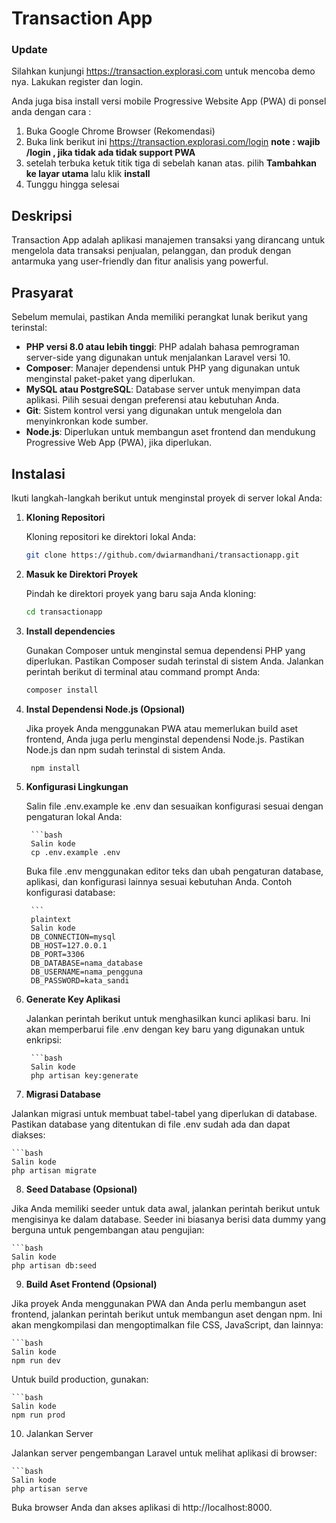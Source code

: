 # Transaction App
### Update
Silahkan kunjungi https://transaction.explorasi.com untuk mencoba demo nya. Lakukan register dan login.

Anda juga bisa install versi mobile Progressive Website App (PWA) di ponsel anda dengan cara :
1. Buka Google Chrome Browser (Rekomendasi)
2. Buka link berikut ini https://transaction.explorasi.com/login
   **note : wajib /login , jika tidak ada tidak support PWA** 
4. setelah terbuka ketuk titik tiga di sebelah kanan atas. pilih **Tambahkan ke layar utama** lalu klik **install**
5. Tunggu hingga selesai
## Deskripsi

Transaction App adalah aplikasi manajemen transaksi yang dirancang untuk mengelola data transaksi penjualan, pelanggan, dan produk dengan antarmuka yang user-friendly dan fitur analisis yang powerful.

## Prasyarat

Sebelum memulai, pastikan Anda memiliki perangkat lunak berikut yang terinstal:

- **PHP versi 8.0 atau lebih tinggi**: PHP adalah bahasa pemrograman server-side yang digunakan untuk menjalankan Laravel versi 10.
- **Composer**: Manajer dependensi untuk PHP yang digunakan untuk menginstal paket-paket yang diperlukan.
- **MySQL atau PostgreSQL**: Database server untuk menyimpan data aplikasi. Pilih sesuai dengan preferensi atau kebutuhan Anda.
- **Git**: Sistem kontrol versi yang digunakan untuk mengelola dan menyinkronkan kode sumber.
- **Node.js**: Diperlukan untuk membangun aset frontend dan mendukung Progressive Web App (PWA), jika diperlukan.

## Instalasi

Ikuti langkah-langkah berikut untuk menginstal proyek di server lokal Anda:

1. **Kloning Repositori**

   Kloning repositori ke direktori lokal Anda:

   ```bash
   git clone https://github.com/dwiarmandhani/transactionapp.git
2. **Masuk ke Direktori Proyek**

   Pindah ke direktori proyek yang baru saja Anda kloning:

   ```bash
   cd transactionapp
3. **Install dependencies**

    Gunakan Composer untuk menginstal semua dependensi PHP yang diperlukan. Pastikan Composer sudah terinstal di sistem Anda. Jalankan perintah berikut di terminal atau command prompt         Anda:
    
    ```bash
    composer install

4. **Instal Dependensi Node.js (Opsional)**

    Jika proyek Anda menggunakan PWA atau memerlukan build aset frontend, Anda juga perlu menginstal dependensi Node.js. Pastikan Node.js dan npm sudah terinstal di sistem Anda.

   ```bash
    npm install
5. **Konfigurasi Lingkungan**

   Salin file .env.example ke .env dan sesuaikan konfigurasi sesuai dengan pengaturan lokal Anda:
    
        ```bash
        Salin kode
        cp .env.example .env

    Buka file .env menggunakan editor teks dan ubah pengaturan database, aplikasi, dan konfigurasi lainnya sesuai kebutuhan Anda. Contoh konfigurasi database:

        ```
        plaintext
        Salin kode
        DB_CONNECTION=mysql
        DB_HOST=127.0.0.1
        DB_PORT=3306
        DB_DATABASE=nama_database
        DB_USERNAME=nama_pengguna
        DB_PASSWORD=kata_sandi
6. **Generate Key Aplikasi**

    Jalankan perintah berikut untuk menghasilkan kunci aplikasi baru. Ini akan memperbarui file .env dengan key baru yang digunakan untuk enkripsi:

        ```bash
        Salin kode
        php artisan key:generate

7. **Migrasi Database**

Jalankan migrasi untuk membuat tabel-tabel yang diperlukan di database. Pastikan database yang ditentukan di file .env sudah ada dan dapat diakses:

    ```bash
    Salin kode
    php artisan migrate

8. **Seed Database (Opsional)**

Jika Anda memiliki seeder untuk data awal, jalankan perintah berikut untuk mengisinya ke dalam database. Seeder ini biasanya berisi data dummy yang berguna untuk pengembangan atau pengujian:

    ```bash
    Salin kode
    php artisan db:seed

9. **Build Aset Frontend (Opsional)**

Jika proyek Anda menggunakan PWA dan Anda perlu membangun aset frontend, jalankan perintah berikut untuk membangun aset dengan npm. Ini akan mengkompilasi dan mengoptimalkan file CSS, JavaScript, dan lainnya:

    ```bash
    Salin kode
    npm run dev

Untuk build production, gunakan:

    ```bash
    Salin kode
    npm run prod

10. Jalankan Server

Jalankan server pengembangan Laravel untuk melihat aplikasi di browser:

    ```bash
    Salin kode
    php artisan serve
Buka browser Anda dan akses aplikasi di http://localhost:8000.
